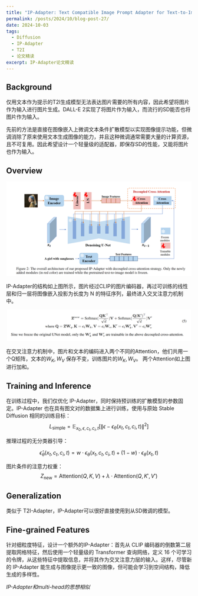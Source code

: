 ```yaml
---
title: "IP-Adapter: Text Compatible Image Prompt Adapter for Text-to-Image Diffusion Models 论文精读"
permalink: /posts/2024/10/blog-post-27/
date: 2024-10-03
tags:
  - Diffusion
  - IP-Adapter
  - T2I
  - 论文精读
excerpt: IP-Adapter论文精读
---
```


## Background
仅用文本作为提示的T2I生成模型无法表达图片需要的所有内容，因此希望将图片作为输入进行图片生成。DALL-E 2实现了将图片作为输入，而流行的SD能否也将图片作为输入。

先前的方法是直接在图像嵌入上微调文本条件扩散模型以实现图像提示功能，但微调消除了原来使用文本生成图像的能力，并且这种微调通常需要大量的计算资源，且不可复用。因此希望设计一个轻量级的适配器，即保存SD的性能，又能将图片也作为输入。

## Overview

<div style="text-align: center;">
  <img src='/images/27/27-1.png' width='1000' height='auto'>
</div>

IP-Adapter的结构如上图所示，图片经过CLIP的图片编码器，再过可训练的线性层和归一层将图像嵌入投影为长度为 N 的特征序列，最终进入交叉注意力机制中。

<div style="text-align: center;">
  <img src='/images/27/27-2.png' width='500' height='auto'>
</div>

在交叉注意力机制中，图片和文本的编码进入两个不同的Attention，他们共用一个Q矩阵，文本的$W_K,W_V$ 保存不变，训练图片的$W_K,W_V$。 两个Attention如上图进行加和。

## Training and Inference

在训练过程中，我们仅优化 IP-Adapter，同时保持预训练的扩散模型的参数固定。IP-Adapter 也在具有图文对的数据集上进行训练，使用与原始 Stable Diffusion 相同的训练目标：
$$ L_{\text{simple}} = \mathbb{E}_{x_0, \epsilon, c_t, c_i, t} \left[ \| \epsilon - \epsilon_{\theta}( x_t, c_t, c_i, t ) \|^2 \right] $$

推理过程的无分类器引导：

$$ \hat{\epsilon}_{\theta}(x_t, c_t, c_i, t) = w \cdot \epsilon_{\theta}(x_t, c_t, c_i, t) + (1 - w) \cdot \epsilon_{\theta}(x_t, t)
$$

图片条件的注意力权重：
$$ Z_{\text{new}} = \text{Attention}(Q, K, V) + \lambda \cdot \text{Attention}(Q, K', V')
$$

## Generalization
类似于 T2I-Adapter，IP-Adapter可以很好直接使用到从SD微调的模型。

## Fine-grained Features
针对细粒度特征，设计一个额外的IP-Adapter：首先从 CLIP 编码器的倒数第二层提取网格特征，然后使用一个轻量级的 Transformer 查询网络，定义 16 个可学习的令牌，从这些特征中提取信息，并将其作为交叉注意力层的输入。这样，尽管新的 IP-Adapter 能生成与图像提示更一致的图像，但可能会学习到空间结构，降低生成的多样性。

*IP-Adapter和multi-head的思想相似*